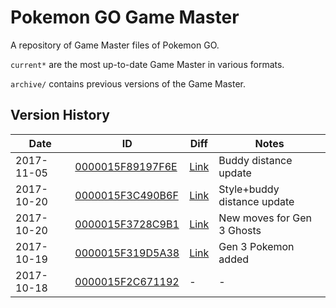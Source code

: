 # Pokemon GO Game Master
A repository of Game Master files of Pokemon GO.

`current*` are the most up-to-date Game Master in various formats.

`archive/` contains previous versions of the Game Master.



## Version History
|Date|ID|Diff|Notes|
|---|---|---|---|
|2017-11-05|[0000015F89197F6E](https://github.com/pekingduck/pogo-game-master/blob/master/archive/0000015F3C490B6F_GAME_MASTER.txt)|[Link](https://github.com/pekingduck/pogo-game-master/commit/e6cdb17b78dc2f5b62e52245f8e6bfefb12b13d2#diff-589fb52f9a37393116479ac3c0dfd8ef)|Buddy distance update|
|2017-10-20|[0000015F3C490B6F](https://github.com/pekingduck/pogo-game-master/blob/master/archive/0000015F3C490B6F_GAME_MASTER.txt)|[Link](https://github.com/pekingduck/pogo-game-master/commit/bbf978e462644a392975f7172783d8b5e48c8aee#diff-589fb52f9a37393116479ac3c0dfd8ef)|Style+buddy distance update|
|2017-10-20|[0000015F3728C9B1](https://github.com/pekingduck/pogo-game-master/blob/master/archive/0000015F3728C9B1_GAME_MASTER.txt)|[Link](https://github.com/pekingduck/pogo-game-master/commit/9ad0a7ba792057fe27499369d029f77f84bb311b#diff-589fb52f9a37393116479ac3c0dfd8ef)|New moves for Gen 3 Ghosts|
|2017-10-19|[0000015F319D5A38](https://github.com/pekingduck/pogo-game-master/blob/master/archive/0000015F319D5A38_GAME_MASTER.txt)|[Link](https://github.com/pekingduck/pogo-game-master/commit/ed4ad1674f8043064089552631e11426443d765c#diff-589fb52f9a37393116479ac3c0dfd8ef)|Gen 3 Pokemon added|
|2017-10-18|[0000015F2C671192](https://github.com/pekingduck/pogo-game-master/blob/master/archive/0000015F2C671192_GAME_MASTER.txt)|-|-|
